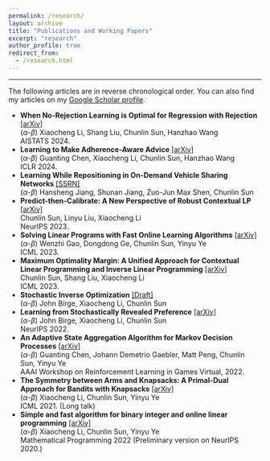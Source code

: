 ```yaml
---
permalink: /research/
layout: archive
title: "Publications and Working Papers"
excerpt: "research"
author_profile: true
redirect_from: 
  - /research.html
---
```

* * *
The following articles are in reverse chronological order. You can also find my articles on my [Google Scholar profile](https://scholar.google.com/citations?view_op=list_works&user=2MMNRmoAAAAJ).


- **When No-Rejection Learning is Optimal for Regression with Rejection** [\[arXiv\]](https://arxiv.org/abs/2307.02932) \
 ($\alpha$-$\beta$) Xiaocheng Li, Shang Liu, Chunlin Sun, Hanzhao Wang \
AISTATS 2024.
- **Learning to Make Adherence-Aware Advice** [\[arXiv\]](https://arxiv.org/abs/2310.00817) \
($\alpha$-$\beta$) Guanting Chen, Xiaocheng Li, Chunlin Sun, Hanzhao Wang \
ICLR 2024.
- **Learning While Repositioning in On-Demand Vehicle Sharing Networks** [\[SSRN\]](https://papers.ssrn.com/sol3/papers.cfm?abstract_id=4140449) \
($\alpha$-$\beta$) Hansheng Jiang, Shunan Jiang, Zuo-Jun Max Shen, Chunlin Sun
- **Predict-then-Calibrate: A New Perspective of Robust Contextual LP** [\[arXiv\]](https://arxiv.org/abs/2305.15686) \
 Chunlin Sun, Linyu Liu, Xiaocheng Li \
 NeurIPS 2023.
- **Solving Linear Programs with Fast Online Learning Algorithms** [\[arXiv\]](https://arxiv.org/abs/2107.03570) \
 ($\alpha$-$\beta$) Wenzhi Gao, Dongdong Ge, Chunlin Sun, Yinyu Ye\
  ICML 2023.
- **Maximum Optimality Margin: A Unified Approach for Contextual Linear Programming and Inverse Linear Programming** [\[arXiv\]](https://arxiv.org/abs/2301.11260) \
 Chunlin Sun, Shang Liu, Xiaocheng Li \
  ICML 2023.
- **Stochastic Inverse Optimization** [\[Draft\]](https://github.com/chunlinsun/chunlinsun.github.io/blob/master/files/Stochastic_Inverse_Optimization.pdf)\
  ($\alpha$-$\beta$) John Birge, Xiaocheng Li, Chunlin Sun
- **Learning from Stochastically Revealed Preference** [\[arXiv\]](https://arxiv.org/abs/2206.01484)\
  ($\alpha$-$\beta$) John Birge, Xiaocheng Li, Chunlin Sun\
  NeurIPS 2022.
- **An Adaptive State Aggregation Algorithm for Markov Decision Processes** [\[arXiv\]](https://arxiv.org/abs/2107.11053)\
($\alpha$-$\beta$) Guanting Chen, Johann Demetrio Gaebler, Matt Peng, Chunlin Sun, Yinyu Ye\
AAAI Workshop on Reinforcement Learning in Games Virtual, 2022.
- **The Symmetry between Arms and Knapsacks: A Primal-Dual Approach for Bandits with Knapsacks** [\[arXiv\]](https://arxiv.org/abs/2102.06385) \
 ($\alpha$-$\beta$) Xiaocheng Li, Chunlin Sun, Yinyu Ye \
  ICML 2021. (Long talk)
- **Simple and fast algorithm for binary integer and online linear programming** [\[arXiv\]](https://arxiv.org/abs/2003.02513) \
 ($\alpha$-$\beta$) Xiaocheng Li, Chunlin Sun, Yinyu Ye \
  Mathematical Programming 2022 (Preliminary version on NeurIPS 2020.)

